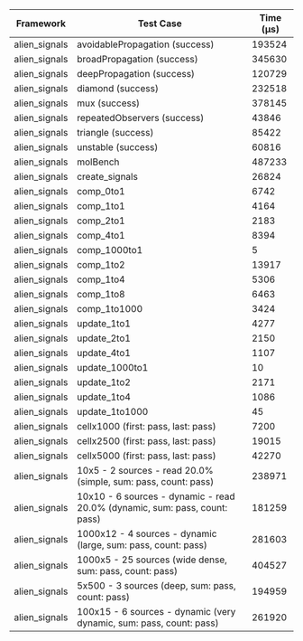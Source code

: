 | Framework | Test Case | Time (μs) |
| --- | --- | --- |
| alien_signals | avoidablePropagation (success) | 193524 |
| alien_signals | broadPropagation (success) | 345630 |
| alien_signals | deepPropagation (success) | 120729 |
| alien_signals | diamond (success) | 232518 |
| alien_signals | mux (success) | 378145 |
| alien_signals | repeatedObservers (success) | 43846 |
| alien_signals | triangle (success) | 85422 |
| alien_signals | unstable (success) | 60816 |
| alien_signals | molBench | 487233 |
| alien_signals | create_signals | 26824 |
| alien_signals | comp_0to1 | 6742 |
| alien_signals | comp_1to1 | 4164 |
| alien_signals | comp_2to1 | 2183 |
| alien_signals | comp_4to1 | 8394 |
| alien_signals | comp_1000to1 | 5 |
| alien_signals | comp_1to2 | 13917 |
| alien_signals | comp_1to4 | 5306 |
| alien_signals | comp_1to8 | 6463 |
| alien_signals | comp_1to1000 | 3424 |
| alien_signals | update_1to1 | 4277 |
| alien_signals | update_2to1 | 2150 |
| alien_signals | update_4to1 | 1107 |
| alien_signals | update_1000to1 | 10 |
| alien_signals | update_1to2 | 2171 |
| alien_signals | update_1to4 | 1086 |
| alien_signals | update_1to1000 | 45 |
| alien_signals | cellx1000 (first: pass, last: pass) | 7200 |
| alien_signals | cellx2500 (first: pass, last: pass) | 19015 |
| alien_signals | cellx5000 (first: pass, last: pass) | 42270 |
| alien_signals | 10x5 - 2 sources - read 20.0% (simple, sum: pass, count: pass) | 238971 |
| alien_signals | 10x10 - 6 sources - dynamic - read 20.0% (dynamic, sum: pass, count: pass) | 181259 |
| alien_signals | 1000x12 - 4 sources - dynamic (large, sum: pass, count: pass) | 281603 |
| alien_signals | 1000x5 - 25 sources (wide dense, sum: pass, count: pass) | 404527 |
| alien_signals | 5x500 - 3 sources (deep, sum: pass, count: pass) | 194959 |
| alien_signals | 100x15 - 6 sources - dynamic (very dynamic, sum: pass, count: pass) | 261920 |
